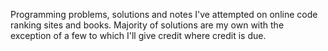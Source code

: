 Programming problems, solutions and notes I've attempted on online code ranking sites and books. Majority of solutions are my own with the exception of a few to which I'll give credit where credit is due.  
